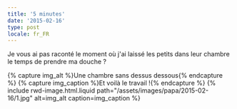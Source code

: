 ```yaml
---
title: '5 minutes'
date: '2015-02-16'
type: post
locale: fr_FR
---
```


Je vous ai pas raconté le moment où j'ai laissé les petits dans leur chambre le temps de prendre ma douche ?

{% capture img_alt %}Une chambre sans dessus dessous{% endcapture %}
{% capture img_caption %}Et voilà le travail !{% endcapture %}
{% include rwd-image.html.liquid
path="/assets/images/papa/2015-02-16/1.jpg"
alt=img_alt
caption=img_caption
%}
